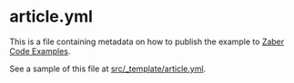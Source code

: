 # article.yml

This is a file containing metadata on how to publish the example to [Zaber Code Examples](https://software.zaber.com/examples).

See a sample of this file at [src/_template/article.yml](../src/_template/article.yml).
